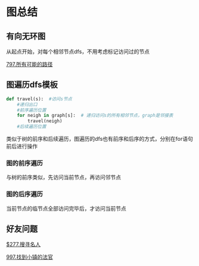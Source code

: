 # 图总结

## 有向无环图

从起点开始，对每个相邻节点dfs，不用考虑标记访问过的节点

[797.所有可能的路径](601-800/797.所有可能的路径.md)

## 图遍历dfs模板

```python
def travel(s):	#访问s节点
    #递归出口
    #前序遍历位置
    for neigh in graph[s]:  # 递归访问s的所有相邻节点，graph是邻接表
        travel(neigh)
    #后续遍历位置
```

类似于树的前序和后续遍历，图遍历的dfs也有前序和后序的方式，分别在for语句前后进行操作

### 图的前序遍历

与树的前序类似，先访问当前节点，再访问邻节点

### 图的后序遍历

当前节点的临节点全部访问完毕后，才访问当前节点

## 好友问题

[$277.搜寻名人](201-400/277.搜寻名人.md)

[997.找到小镇的法官](801-1000/997.找到小镇的法官.md)